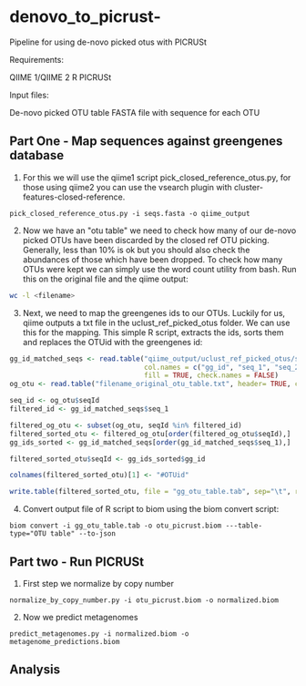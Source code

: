 # denovo_to_picrust-
Pipeline for using de-novo picked otus with PICRUSt 

Requirements: 

QIIME 1/QIIME 2 
R 
PICRUSt 

Input files: 

De-novo picked OTU table 
FASTA file with sequence for each OTU 

## Part One - Map sequences against greengenes database 

1. For this we will use the qiime1 script pick_closed_reference_otus.py, for those using qiime2 you can use the vsearch plugin with cluster-features-closed-reference.
```
pick_closed_reference_otus.py -i seqs.fasta -o qiime_output

``` 
2. Now we have an "otu table" we need to check how many of our de-novo picked OTUs have been discarded by the closed ref OTU picking. Generally, less than 10% is ok but you should also check the abundances of those which have been dropped. To check how many OTUs were kept we can simply use the word count utility from bash. Run this on the original file and the qiime output: 
``` BASH
wc -l <filename> 

``` 
3. Next, we need to map the greengenes ids to our OTUs. Luckily for us, qiime outputs a txt file in the uclust_ref_picked_otus folder. We can use this for the mapping. This simple R script, extracts the ids, sorts them and replaces the OTUid with the greengenes id: 
``` R
gg_id_matched_seqs <- read.table("qiime_output/uclust_ref_picked_otus/seq_otus.txt", 
                                 col.names = c("gg_id", "seq_1", "seq_2"), sep="\t", 
                                 fill = TRUE, check.names = FALSE)
og_otu <- read.table("filename_original_otu_table.txt", header= TRUE, check.names = FALSE)

seq_id <- og_otu$seqId
filtered_id <- gg_id_matched_seqs$seq_1

filtered_og_otu <- subset(og_otu, seqId %in% filtered_id)  
filtered_sorted_otu <- filtered_og_otu[order(filtered_og_otu$seqId),] 
gg_ids_sorted <- gg_id_matched_seqs[order(gg_id_matched_seqs$seq_1),]

filtered_sorted_otu$seqId <- gg_ids_sorted$gg_id

colnames(filtered_sorted_otu)[1] <- "#OTUid"

write.table(filtered_sorted_otu, file = "gg_otu_table.tab", sep="\t", row.names = FALSE)

``` 
4. Convert output file of R script to biom using the biom convert script: 
```
biom convert -i gg_otu_table.tab -o otu_picrust.biom ---table-type="OTU table" --to-json

``` 

## Part two - Run PICRUSt
1. First step we normalize by copy number
```
normalize_by_copy_number.py -i otu_picrust.biom -o normalized.biom 
```
2. Now we predict metagenomes
```
predict_metagenomes.py -i normalized.biom -o metagenome_predictions.biom
```
 ## Analysis 
 
 

